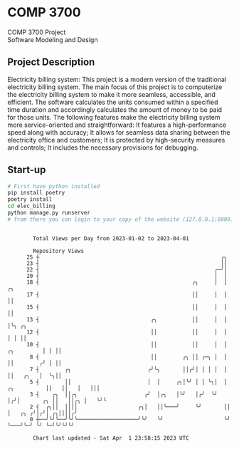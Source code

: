 # COMP 3700
COMP 3700 Project  
Software Modeling and Design
## Project Description
Electricity billing system: This project is a modern version of the traditional electricity billing system. The main focus of this project is to computerize the electricity billing system to make it more seamless, accessible, and efficient. The software calculates the units consumed within a specified time duration and accordingly calculates the amount of money to be paid for those units. The following features make the electricity billing system more service-oriented and straightforward: It features a high-performance speed along with accuracy; It allows for seamless data sharing between the electricity office and customers; It is protected by high-security measures and controls; It includes the necessary provisions for debugging.

## Start-up
```bash
# First have python installed
pip install poetry
poetry install
cd elec_billing
python manage.py runserver
# from there you can login to your copy of the website (127.0.0.1:8000), default creds are admin/admin
```

```

        Total Views per Day from 2023-01-02 to 2023-04-01

        Repository Views
      25 ┼                                                         ╭╮
      23 ┤                                                         ││
      22 ┤                                                       ╭─╯│
      20 ┤                                                       │  │
      18 ┤                                                ╭╮     │  │                        ╭╮
      17 ┤                                                ││     │  │                        ││
      15 ┤                                                ││     │  │                        ││
      13 ┤                                   ╭╮           ││     │  │                        │╰╮ ╭╮
      12 ┤                                   ││           ││     │  │                        │ │ ││
      10 ┤                                   ││           ││     │  │             ╭╮         │ │ ││
       8 ┤                                   ││        ╭╮ ││ ╭─╮ │  │             ││        ╭╯ │ ││
       7 ┤        ╭╮                        ╭╯╰╮       ││╭╯│ │ │ │  │             ││   ╭╮   │  ╰╮││
       5 ┤        ││                        │  │     ╭╮│╰╯ │ │ ╰╮│  │ ╭╮          ││   ││   │   │││
       3 ┤    ╭╮  ││╭╮                     ╭╯  │╭╮   │╰╯   │╭╯  ╰╯  │╭╯│       ╭╮ ││   ││╭╮ │   ╰╯╰
       2 ┤  ╭╮││  ││││                   ╭╮│   ││╰───╯     ╰╯       ││ │   ╭╮ ╭╯│╭╯│ ╭╮││││╭╯
       0 ┼──╯╰╯╰──╯╰╯╰───────────────────╯╰╯   ╰╯                   ╰╯ ╰───╯╰─╯ ╰╯ ╰─╯╰╯╰╯╰╯

        Chart last updated - Sat Apr  1 23:58:15 2023 UTC
        
```
